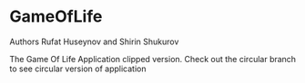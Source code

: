 # GameOfLife

Authors Rufat Huseynov and Shirin Shukurov

The Game Of Life Application clipped version. Check out the circular branch to see circular version of application
